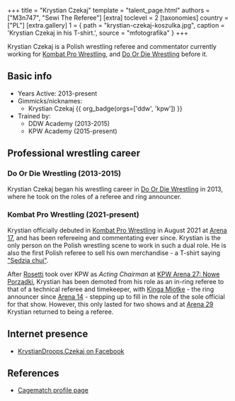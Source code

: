 +++
title = "Krystian Czekaj"
template = "talent_page.html"
authors = ["M3n747", "Sewi The Referee"]
[extra]
toclevel = 2
[taxonomies]
country = ["PL"]
[extra.gallery]
1 = { path = "krystian-czekaj-koszulka.jpg", caption = 'Krystian Czekaj in his T-shirt.', source = "mfotografika" }
+++

Krystian Czekaj is a Polish wrestling referee and commentator currently working for [Kombat Pro Wrestling](@/o/kpw.md), and [Do Or Die Wrestling](@/o/ddw.md) before it.

## Basic info

* Years Active: 2013-present
* Gimmicks/nicknames:
  - Krystian Czekaj {{ org_badge(orgs=['ddw', 'kpw']) }}
* Trained by:
  - DDW Academy (2013-2015)
  - KPW Academy (2015-present)

## Professional wrestling career

### Do Or Die Wrestling (2013-2015)

Krystian Czekaj began his wrestling career in [Do Or Die Wrestling](@/o/ddw.md) in 2013, where he took on the roles of a referee and ring announcer.

### Kombat Pro Wrestling (2021-present)

Krystian officially debuted in [Kombat Pro Wrestling](@/o/kpw.md) in August 2021 at [Arena 17](@/e/kpw/2021-08-21-kpw-arena-17.md), and has been refereeing and commentating ever since.
Krystian is the only person on the Polish wrestling scene to work in such a dual role. He is also the first Polish referee to sell his own merchandise - a T-shirt saying ["Sędzia chuj"](@/a/polish-wrestling-chants.md#referee).

After [Rosetti](@/w/rosetti.md) took over KPW as _Acting Chairman_ at [KPW Arena 27: Nowe Porządki](@/e/kpw/2025-01-24-kpw-arena-27.md), Krystian has been demoted from his role as an in-ring referee to that of a technical referee and timekeeper, with [Kinga Miotke](@/w/kinga-miotke.md) - the ring announcer since [Arena 14](@/e/kpw/2019-06-15-kpw-arena-14.md) - stepping up to fill in the role of the sole official for that show. However, this only lasted for two shows and at [Arena 29](@/e/kpw/2025-06-20-kpw-arena-29.md) Krystian returned to being a referee.

## Internet presence

* [KrystianDroops.Czekaj on Facebook](https://www.facebook.com/krystiandroops.czekaj/)

## References

* [Cagematch profile page](https://www.cagematch.net/?id=2&nr=28296)
